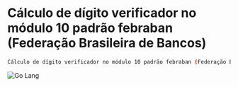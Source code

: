 # Cálculo de dígito verificador no módulo 10 padrão febraban (Federação Brasileira de Bancos)

```sh
Cálculo de dígito verificador no módulo 10 padrão febraban (Federação Brasileira de Bancos)
```
<div align="left">
    <img src="https://img.shields.io/badge/-Go Lang-skyblue?style=for-the-badge" alt="Go Lang">
</div>


